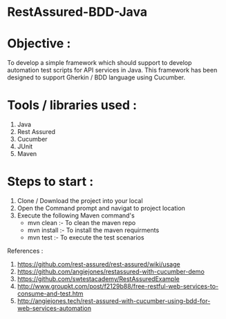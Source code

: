 # RestAssured-BDD-Java
# Objective : 
To develop a simple framework which should support to develop automation test scripts for API services in Java. This framework has been designed to
 support Gherkin / BDD language using Cucumber. 

# Tools / libraries used :

1. Java
2. Rest Assured
3. Cucumber
4. JUnit
5. Maven


# Steps to start :

1. Clone / Download the project into your local
2. Open the Command prompt and navigat to project location
3. Execute the following Maven command's
    - mvn clean :- To clean the maven repo
    - mvn install :- To install the maven requirments 
    - mvn test :- To execute the test scenarios


References : 

1. https://github.com/rest-assured/rest-assured/wiki/usage
2. https://github.com/angiejones/restassured-with-cucumber-demo
3. https://github.com/swtestacademy/RestAssuredExample
4. http://www.groupkt.com/post/f2129b88/free-restful-web-services-to-consume-and-test.htm 
5. http://angiejones.tech/rest-assured-with-cucumber-using-bdd-for-web-services-automation

